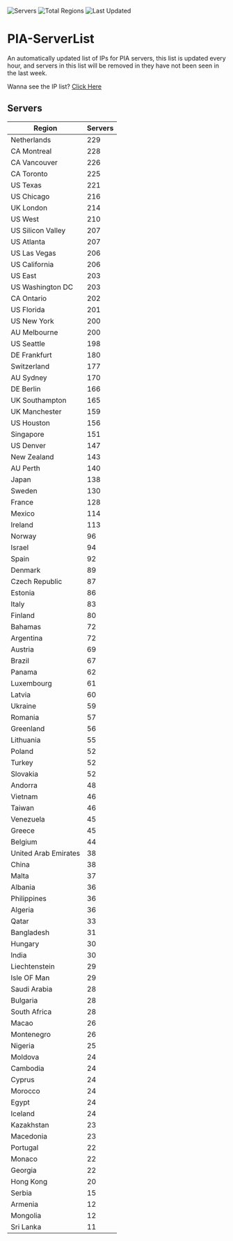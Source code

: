 ![Servers](https://img.shields.io/badge/Servers-9,096-darkgreen)
![Total Regions](https://img.shields.io/badge/Total_Regions-97-darkgreen)
![Last Updated](https://img.shields.io/badge/Last_Updated-April_28_2024_23:27_EDT-darkgreen)

# PIA-ServerList
An automatically updated list of IPs for PIA servers, this list is updated every hour, and servers in this list will be removed in they have not been seen in the last week.

Wanna see the IP list? [Click Here](./servers.json)

## Servers
| Region               | Servers |
|----------------------|---------|
| Netherlands | 229 |
| CA Montreal | 228 |
| CA Vancouver | 226 |
| CA Toronto | 225 |
| US Texas | 221 |
| US Chicago | 216 |
| UK London | 214 |
| US West | 210 |
| US Silicon Valley | 207 |
| US Atlanta | 207 |
| US Las Vegas | 206 |
| US California | 206 |
| US East | 203 |
| US Washington DC | 203 |
| CA Ontario | 202 |
| US Florida | 201 |
| US New York | 200 |
| AU Melbourne | 200 |
| US Seattle | 198 |
| DE Frankfurt | 180 |
| Switzerland | 177 |
| AU Sydney | 170 |
| DE Berlin | 166 |
| UK Southampton | 165 |
| UK Manchester | 159 |
| US Houston | 156 |
| Singapore | 151 |
| US Denver | 147 |
| New Zealand | 143 |
| AU Perth | 140 |
| Japan | 138 |
| Sweden | 130 |
| France | 128 |
| Mexico | 114 |
| Ireland | 113 |
| Norway | 96 |
| Israel | 94 |
| Spain | 92 |
| Denmark | 89 |
| Czech Republic | 87 |
| Estonia | 86 |
| Italy | 83 |
| Finland | 80 |
| Bahamas | 72 |
| Argentina | 72 |
| Austria | 69 |
| Brazil | 67 |
| Panama | 62 |
| Luxembourg | 61 |
| Latvia | 60 |
| Ukraine | 59 |
| Romania | 57 |
| Greenland | 56 |
| Lithuania | 55 |
| Poland | 52 |
| Turkey | 52 |
| Slovakia | 52 |
| Andorra | 48 |
| Vietnam | 46 |
| Taiwan | 46 |
| Venezuela | 45 |
| Greece | 45 |
| Belgium | 44 |
| United Arab Emirates | 38 |
| China | 38 |
| Malta | 37 |
| Albania | 36 |
| Philippines | 36 |
| Algeria | 36 |
| Qatar | 33 |
| Bangladesh | 31 |
| Hungary | 30 |
| India | 30 |
| Liechtenstein | 29 |
| Isle OF Man | 29 |
| Saudi Arabia | 28 |
| Bulgaria | 28 |
| South Africa | 28 |
| Macao | 26 |
| Montenegro | 26 |
| Nigeria | 25 |
| Moldova | 24 |
| Cambodia | 24 |
| Cyprus | 24 |
| Morocco | 24 |
| Egypt | 24 |
| Iceland | 24 |
| Kazakhstan | 23 |
| Macedonia | 23 |
| Portugal | 22 |
| Monaco | 22 |
| Georgia | 22 |
| Hong Kong | 20 |
| Serbia | 15 |
| Armenia | 12 |
| Mongolia | 12 |
| Sri Lanka | 11 |